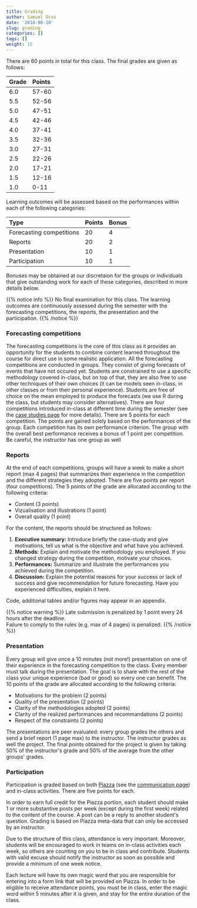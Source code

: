 ```yaml
---
title: Grading
author: Samuel Orso
date: '2018-08-28'
slug: grading
categories: []
tags: []
weight: 15
---
```



There are 60 points in total for this class. The final grades are given as follows:

Grade | Points
:-- | :--
6.0 | 57-60
5.5 | 52-56
5.0 | 47-51
4.5 | 42-46
4.0 | 37-41
3.5 | 32-36
3.0 | 27-31
2.5 | 22-26
2.0 | 17-21
1.5 | 12-16
1.0 | 0-11

Learning outcomes will be assessed based on the performances within each of the following categories:

Type | Points | Bonus
:-- | :-- | :--
Forecasting competitions | 20 | 4
Reports | 20 | 2
Presentation | 10 | 1
Participation | 10 | 1

Bonuses may be obtained at our discretaion for the groups or individuals that give outstanding work for each of these categories, described in more details below.

{{% notice info %}}
No final examination for this class. The learning outcomes are continuously assessed during the semester with the forecasting competitions, the reports, the presentation and the participation.
{{% /notice %}}

### Forecasting competitions
The forecasting competitions is the core of this class as it provides an opportunity for the students to combine content learned throughout the course for direct use in some realistic application. All the forecasting competitions are conducted in groups. They consist of giving forecasts of events that have not occured yet. Students are constrained to use a specific methodology covered in-class, but on top of that, they are also free to use other techniques of their own choices (it can be models seen in-class, in other classes or from their personal experience). Students are free of choice on the mean employed to produce the forecasts (we use R during the class, but students may consider alternatives). There are four competitions introduced in-class at different time during the semester (see the [case studies page](https://ptds2018.netlify.com/project/) for more details). There are 5 points for each competition. The points are gained solely based on the performances of the group. Each competition has its own performance criterion. The group with the overall best performance receives a bonus of 1 point per competition. Be careful, the instructor has one group as well <i class="fas fa-grin-tongue"></i>

### Reports
At the end of each competitions, groups will have a week to make a short report (max 4 pages) that summarizes their experience in the competition and the different strategies they adopted. There are five points per report (four competitions). The 5 points of the grade are allocated according to the following criteria:

- Content (3 points)
- Vizualisation and illustrations (1 point)  
- Overall quality (1 point)   

For the content, the reports should be structured as follows: 

1. **Executive summary:** Introduce briefly the case-study and give motivations, tell us what is the objective and what have you achieved.  
2. **Methods:** Explain and motivate the methodology you employed. If you changed strategy during the competition, motivate your choices. 
3. **Performances:** Summarize and illustrate the performances you achieved during the competition.    
4. **Discussion:** Explain the potential reasons for your success or lack of success and give recommendation for future forecasting. Have you experienced difficulties, explain it here.

Code, additional tables and/or figures may appear in an appendix.

{{% notice warning %}}
<i class="far fa-clock"></i> Late submission is penalized by 1 point every 24 hours after the deadline.   
<i class="fas fa-ruler-vertical"></i> Failure to comply to the rules (e.g. max of 4 pages) is penalized.
{{% /notice %}}

### Presentation
Every group will give once a 10 minutes (not more!) presentation on one of their experience in the forecasting competition to the class. Every member must talk during the presentation. The goal is to share with the rest of the class your unique experience (bad or good) so every one can benefit. The 10 points of the grade are allocated according to the following criteria:

- Motivations for the problem (2 points)  
- Quality of the presentation (2 points)  
- Clarity of the methodologies adopted (2 points)  
- Clarity of the realized performances and recommandations (2 points)
- Respect of the constraints (2 points)  

The presentations are peer evaluated: every group grades the others and send a brief report (1 page max) to the instructor. The instructor grades as well the project. The final points obtained for the project is given by taking 50% of the instructor's grade and 50% of the average from the other groups' grades.

### Participation
Participation is graded based on both [Piazza](https://piazza.com/unil.ch/fall2018/fc2018/home) (see the [communication page](https://fc2018.netlify.com/syllabus/communication/)) and in-class activities. There are five points for each. 

In order to earn full credit for the Piazza portion, each student should make 1 or more substantive posts per week (except during the first week) related to the content of the course. A post can be a reply to another student's question. Grading is based on Piazza meta-data that can only be accessed by an instructor.

Due to the structure of this class, attendance is very important. Moreover, students will be encouraged to work in teams on in-class activities each week, so others are counting on you to be in class and contribute. Students with valid excuse should notify the instructor as soon as possible and provide a minimum of one week notice.

Each lecture will have its own magic word that you are responsible for entering into a form link that will be provided on Piazza. In order to be eligible to receive attendance points, you must be in class, enter the magic word within 5 minutes after it is given, and stay for the entire duration of the class. 